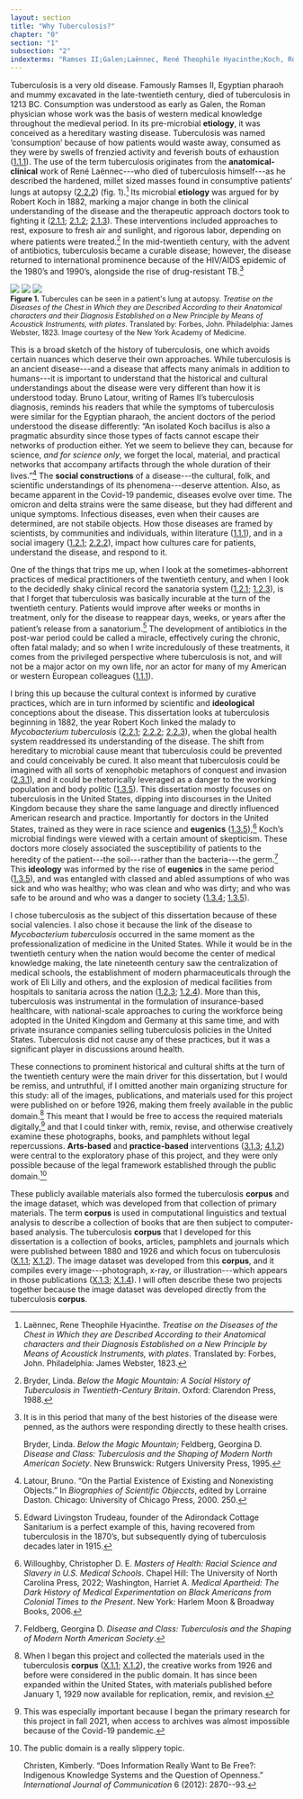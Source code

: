 ```yaml
---
layout: section
title: "Why Tuberculosis?"
chapter: "0"
section: "1"
subsection: "2"
indexterms: "Ramses II;Galen;Laënnec, René Theophile Hyacinthe;Koch, Robert;Cure,Open Air Treatment;Cure, Rest;Cure, Labor;Lilly, Eli;Insurance, Medical;Method, corpus;Method, Dataset"
---
```


Tuberculosis is a very old disease. Famously Ramses II, Egyptian pharaoh and mummy excavated in the late-twentieth century, died of tuberculosis in 1213 BC. Consumption was understood as early as Galen, the Roman physician whose work was the basis of western medical knowledge throughout the medieval period. In its pre-microbial <span data-tooltip aria-haspopup="true" class="has-tip" data-disable-hover="false" tabindex="1" data-title="Etiology refers to the study of a cause of a disease, and its linkage to a specific phenomenon."><b>etiology</b></span>, it was conceived as a hereditary wasting disease. Tuberculosis was named ‘consumption’ because of how patients would waste away, consumed as they were by swells of frenzied activity and feverish bouts of exhaustion (<a href="{{ site.baseurl }}/dissertation/1_1_1">1.1.1</a>). The use of the term tuberculosis originates from the <span data-tooltip aria-haspopup="true" class="has-tip" data-disable-hover="false" tabindex="1" data-title="This phrase refers to the method of tracking symptoms and disease progression in a clinical setting prior to their death. This information is then used at autopsy to link those  symptoms to abnormalities found in their bodies."><b>anatomical-clinical</b></span> work of René Laënnec---who died of tuberculosis himself---as he described the hardened, millet sized masses found in consumptive patients’ lungs at autopsy (<a href="{{ site.baseurl }}/dissertation/2_2_2">2.2.2</a>) (fig. 1).[^fn1] Its microbial <span data-tooltip aria-haspopup="true" class="has-tip" data-disable-hover="false" tabindex="1" data-title="Etiology refers to the study of a cause of a disease, and its linkage to a specific phenomenon."><b>etiology</b></span> was argued for by Robert Koch in 1882, marking a major change in both the clinical understanding of the disease and the therapeutic approach doctors took to fighting it (<a href="{{ site.baseurl }}/dissertation/2_1_1">2.1.1</a>; <a href="{{ site.baseurl }}/dissertation/2_1_2">2.1.2</a>; <a href="{{ site.baseurl }}/dissertation/2_1_3">2.1.3</a>). These interventions included approaches to rest, exposure to fresh air and sunlight, and rigorous labor, depending on where patients were treated.[^fn2] In the mid-twentieth century, with the advent of antibiotics, tuberculosis became a curable disease; however, the disease returned to international prominence because of the HIV/AIDS epidemic of the 1980’s and 1990’s, alongside the rise of drug-resistant TB.[^fn3]

<div class="card float-right half-width-image"><img id="Laennec_1819_0001" class="opaque" src="{{ site.baseurl }}/assets/img/Laennec_1819_0001_full.jpg">

<img id="Laennec_1819_0001" class="transparent" src="{{ site.baseurl }}/assets/img/Laennec_1819_0001.jpg">

<img id="Laennec_1819_0001" class="partially-opaque" src="{{ site.baseurl }}/assets/img/Laennec_1819_0001_partial.jpg">

<div class="caption-font" style="font-size:.9em"><b>Figure 1.</b> Tubercules can be seen in a patient's lung at autopsy. <i>Treatise on the Diseases of the Chest in Which they are Described According to their Anatomical characters and their Diagnosis Established on a New Principle by Means of Acoustick Instruments, with plates</i>. Translated by: Forbes, John. Philadelphia: James Webster, 1823. Image courtesy of the New York Academy of Medicine.</div></div>

This is a broad sketch of the history of tuberculosis, one which avoids certain nuances which deserve their own approaches. While tuberculosis is an ancient disease---and a disease that affects many animals in addition to humans---it is important to understand that the historical and cultural understandings about the disease were very different than how it is understood today. Bruno Latour, writing of Rames II’s tuberculosis diagnosis, reminds his readers that while the symptoms of tuberculosis were similar for the Egyptian pharaoh, the ancient doctors of the period understood the disease differently: “An isolated Koch bacillus is also a pragmatic absurdity since those types of facts cannot escape their networks of production either. Yet we seem to believe they can, because for science, <i>and for science only</i>, we forget the local, material, and practical networks that accompany artifacts through the whole duration of their lives.”[^fn4] The <span data-tooltip aria-haspopup="true" class="has-tip" data-disable-hover="false" tabindex="1" data-title="Social construction refers to a philosophical approach to ontology and epistemics, where human understandings of phenomena are dependent on a social agreement regarding how that phenomenon is interpreted."><b>social constructions</b></span> of a disease---the cultural, folk, and scientific understandings of its phenomena---deserve attention. Also, as became apparent in the Covid-19 pandemic, diseases evolve over time. The omicron and delta strains were the same disease, but they had different and unique symptoms. Infectious diseases, even when their causes are determined, are not stabile objects. How those diseases are framed by scientists, by communities and individuals, within literature (<a href="{{ site.baseurl }}/dissertation/1_1_1">1.1.1</a>), and in a social imagery (<a href="{{ site.baseurl }}/dissertation/1_2_1">1.2.1</a>; <a href="{{ site.baseurl }}/dissertation/2_2_2">2.2.2</a>), impact how cultures care for patients, understand the disease, and respond to it. 

One of the things that trips me up, when I look at the sometimes-abhorrent practices of medical practitioners of the twentieth century, and when I look to the decidedly shaky clinical record the sanatoria system (<a href="{{ site.baseurl }}/dissertation/1_2_1">1.2.1</a>; <a href="{{ site.baseurl }}/dissertation/1_2_3">1.2.3</a>), is that I forget that tuberculosis was basically incurable at the turn of the twentieth century. Patients would improve after weeks or months in treatment, only for the disease to reappear days, weeks, or years after the patient’s release from a sanatorium.[^fn5] The development of antibiotics in the post-war period could be called a miracle, effectively curing the chronic, often fatal malady; and so when I write incredulously of these treatments, it comes from the privileged perspective where tuberculosis is not, and will not be a major actor on my own life, nor an actor for many of my American or western European colleagues (<a href="{{ site.baseurl }}/dissertation/1_1_1">1.1.1</a>).

I bring this up because the cultural context is informed by curative practices, which are in turn informed by scientific and <span data-tooltip aria-haspopup="true" class="has-tip" data-disable-hover="false" tabindex="1" data-title="Ideology refers to a generally agreed upon understanding of a phenomenon or cultural idea. Ideologies are like the air we breathe, in that they are pervasive and difficult to see without some framework to understand them."><b>ideological</b></span> conceptions about the disease. This dissertation looks at tuberculosis beginning in 1882, the year Robert Koch linked the malady to <i>Mycobacterium tuberculosis</i> (<a href="{{ site.baseurl }}/dissertation/2_2_1">2.2.1</a>; <a href="{{ site.baseurl }}/dissertation/2_2_2">2.2.2</a>; <a href="{{ site.baseurl }}/dissertation/2_2_3">2.2.3</a>), when the global health system readdressed its understanding of the disease. The shift from hereditary to microbial cause meant that tuberculosis could be prevented and could conceivably be cured. It also meant that tuberculosis could be imagined with all sorts of xenophobic metaphors of conquest and invasion (<a href="{{ site.baseurl }}/dissertation/2_3_1">2.3.1</a>), and it could be rhetorically leveraged as a danger to the working population and body politic (<a href="{{ site.baseurl }}/dissertation/1_3_5">1.3.5</a>). This dissertation mostly focuses on tuberculosis in the United States, dipping into discourses in the United Kingdom because they share the same language and directly influenced American research and practice. Importantly for doctors in the United States, trained as they were in race science and <span data-tooltip aria-haspopup="true" class="has-tip" data-disable-hover="false" tabindex="1" data-title="Pathology refers to the study of aberrant phenomenon in the human body and how it is linked to human illness."><b>eugenics</b></span> (<a href="{{ site.baseurl }}/dissertation/1_3_5">1.3.5</a>),[^fn6] Koch’s microbial findings were viewed with a certain amount of skepticism. These doctors more closely associated the susceptibility of patients to the heredity of the patient---the soil---rather than the bacteria---the germ.[^fn7] This <span data-tooltip aria-haspopup="true" class="has-tip" data-disable-hover="false" tabindex="1" data-title="Ideology refers to a generally agreed upon understanding of a phenomenon or cultural idea. Ideologies are like the air we breathe, in that they are pervasive and difficult to see without some framework to understand them."><b>ideology</b></span> was informed by the rise of <span data-tooltip aria-haspopup="true" class="has-tip" data-disable-hover="false" tabindex="1" data-title="Pathology refers to the study of aberrant phenomenon in the human body and how it is linked to human illness."><b>eugenics</b></span> in the same period (<a href="{{ site.baseurl }}/dissertation/1_3_5">1.3.5</a>), and was entangled with classed and abled assumptions of who was sick and who was healthy; who was clean and who was dirty; and who was safe to be around and who was a danger to society (<a href="{{ site.baseurl }}/dissertation/1_3_4">1.3.4</a>; <a href="{{ site.baseurl }}/dissertation/1_3_5">1.3.5</a>).

I chose tuberculosis as the subject of this dissertation because of these social valencies. I also chose it because the link of the disease to <i>Mycobacterium tuberculosis</i> occurred in the same moment as the professionalization of medicine in the United States. While it would be in the twentieth century when the nation would become the center of medical knowledge making, the late nineteenth century saw the centralization of medical schools, the establishment of modern pharmaceuticals through the work of Eli Lilly and others, and the explosion of medical facilities from hospitals to sanitaria across the nation (<a href="{{ site.baseurl }}/dissertation/1_2_3">1.2.3</a>; <a href="{{ site.baseurl }}/dissertation/1_2_4">1.2.4</a>). More than this, tuberculosis was instrumental in the formulation of insurance-based healthcare, with national-scale approaches to curing the workforce being adopted in the United Kingdom and Germany at this same time, and with private insurance companies selling tuberculosis policies in the United States. Tuberculosis did not cause any of these practices, but it was a significant player in discussions around health. 

These connections to prominent historical and cultural shifts at the turn of the twentieth century were the main driver for this dissertation, but I would be remiss, and untruthful, if I omitted another main organizing structure for this study: all of the images, publications, and materials used for this project were published on or before 1926, making them freely available in the public domain.[^fn8] This meant that I would be free to access the required materials digitally,[^fn9] and that I could tinker with, remix, revise, and otherwise creatively examine these photographs, books, and pamphlets without legal repercussions. <span data-tooltip aria-haspopup="true" class="has-tip" data-disable-hover="false" tabindex="1" data-title="Arts-based methods refer to any research method that applies creative activity as a research method. This can include traditional arts like painting, sculpture, or dance, or more complex conceptual or multi-media approaches."><b>Arts-based</b></span> and <span data-tooltip aria-haspopup="true" class="has-tip" data-disable-hover="false" tabindex="1" data-title="Practice-based research refers to methodologies that entwine various non-lingual, non-theoretical approaches to answer research questions. Arts-based and design-based research both fit under the umbrella of practice-based research."><b>practice-based</b></span> interventions (<a href="{{ site.baseurl }}/dissertation/3_1_3">3.1.3</a>; <a href="{{ site.baseurl }}/dissertation/4_1_2">4.1.2</a>) were central to the exploratory phase of this project, and they were only possible because of the legal framework established through the public domain.[^fn10] 

These publicly available materials also formed the tuberculosis <span data-tooltip aria-haspopup="true" class="has-tip" data-disable-hover="false" tabindex="1" data-title="A corpus refers to a collection of texts used for computational analysis."><b>corpus</b></span> and the image dataset, which was developed from that collection of primary materials. The term <span data-tooltip aria-haspopup="true" class="has-tip" data-disable-hover="false" tabindex="1" data-title="A corpus refers to a collection of texts used for computational analysis."><b>corpus</b></span> is used in computational linguistics and textual analysis to describe a collection of books that are then subject to computer-based analysis. The tuberculosis <span data-tooltip aria-haspopup="true" class="has-tip" data-disable-hover="false" tabindex="1" data-title="A corpus refers to a collection of texts used for computational analysis."><b>corpus</b></span> that I developed for this dissertation is a collection of books, articles, pamphlets and journals which were published between 1880 and 1926 and which focus on tuberculosis (<a href="{{ site.baseurl }}/dissertation/X_1_1">X.1.1</a>; <a href="{{ site.baseurl }}/dissertation/X_1_2">X.1.2</a>). The image dataset was developed from this <span data-tooltip aria-haspopup="true" class="has-tip" data-disable-hover="false" tabindex="1" data-title="A corpus refers to a collection of texts used for computational analysis."><b>corpus</b></span>, and it compiles every image---photograph, x-ray, or illustration---which appears in those publications (<a href="{{ site.baseurl }}/dissertation/X_1_3">X.1.3</a>; <a href="{{ site.baseurl }}/dissertation/X_1_4">X.1.4</a>). I will often describe these two projects together because the image dataset was developed directly from the tuberculosis <span data-tooltip aria-haspopup="true" class="has-tip" data-disable-hover="false" tabindex="1" data-title="A corpus refers to a collection of texts used for computational analysis."><b>corpus</b></span>.

<div class="style-divider">
 	<div class="line"></div>
</div>

[^fn1]: Laënnec, Rene Theophile Hyacinthe. <i>Treatise on the Diseases of the Chest in Which they are Described According to their Anatomical characters and their Diagnosis Established on a New Principle by Means of Acoustick Instruments, with plates</i>. Translated by: Forbes, John. Philadelphia: James Webster, 1823.

[^fn2]: Bryder, Linda. <i>Below the Magic Mountain: A Social History of Tuberculosis in Twentieth-Century Britain</i>. Oxford: Clarendon Press, 1988.

[^fn3]: It is in this period that many of the best histories of the disease were penned, as the authors were responding directly to these health crises.
	
	Bryder, Linda. <i>Below the Magic Mountain;</i> Feldberg, Georgina D. <i>Disease and Class: Tuberculosis and the Shaping of Modern North American Society</i>. New Brunswick: Rutgers University Press, 1995.

[^fn4]: Latour, Bruno. “On the Partial Existence of Existing and Nonexisting Objects.” In <i>Biographies of Scientific Objeccts</i>, edited by Lorraine Daston. Chicago: University of Chicago Press, 2000. 250.

[^fn5]: Edward Livingston Trudeau, founder of the Adirondack Cottage Sanitarium is a perfect example of this, having recovered from tuberculosis in the 1870’s, but subsequently dying of tuberculosis decades later in 1915.

[^fn6]: Willoughby, Christopher D. E. <i>Masters of Health: Racial Science and Slavery in U.S. Medical Schools</i>. Chapel Hill: The University of North Carolina Press, 2022; Washington, Harriet A. <i>Medical Apartheid: The Dark History of Medical Experimentation on Black Americans from Colonial Times to the Present</i>. New York: Harlem Moon & Broadway Books, 2006.

[^fn7]: Feldberg, Georgina D. <i>Disease and Class: Tuberculosis and the Shaping of Modern North American Society</i>.

[^fn8]: When I began this project and collected the materials used in the tuberculosis <span data-tooltip aria-haspopup="true" class="has-tip" data-disable-hover="false" tabindex="1" data-title="A corpus refers to a collection of texts used for computational analysis."><b>corpus</b></span> (<a href="{{ site.baseurl }}/dissertation/X_1_1">X.1.1</a>; <a href="{{ site.baseurl }}/dissertation/X_1_2">X.1.2</a>), the creative works from 1926 and before were considered in the public domain. It has since been expanded within the United States, with materials published before January 1, 1929 now available for replication, remix, and revision.

[^fn9]: This was especially important because I began the primary research for this project in fall 2021, when access to archives was almost impossible because of the Covid-19 pandemic.

[^fn10]: The public domain is a really slippery topic.
	
	Christen, Kimberly. “Does Information Really Want to Be Free?: Indigenous Knowledge Systems and the Question of Openness.” <i>International Journal of Communication</i> 6 (2012): 2870--93.
